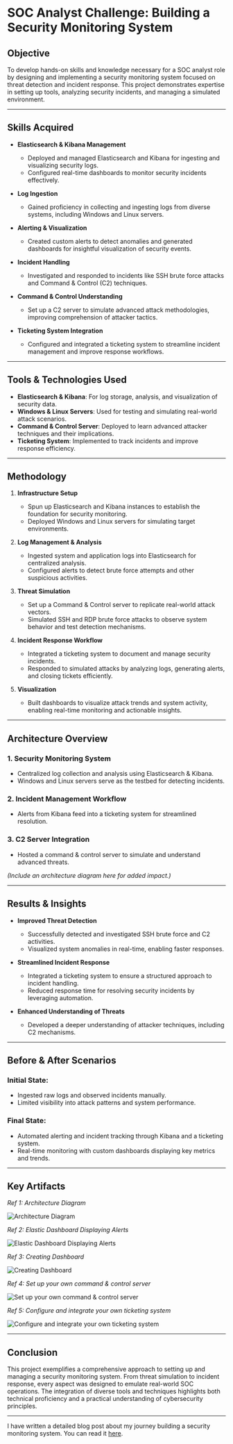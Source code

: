 # SOC Analyst Challenge: Building a Security Monitoring System

## Objective
To develop hands-on skills and knowledge necessary for a SOC analyst role by designing and implementing a security monitoring system focused on threat detection and incident response. This project demonstrates expertise in setting up tools, analyzing security incidents, and managing a simulated environment.

---

## Skills Acquired

- **Elasticsearch & Kibana Management**  
  - Deployed and managed Elasticsearch and Kibana for ingesting and visualizing security logs.  
  - Configured real-time dashboards to monitor security incidents effectively.  

- **Log Ingestion**  
  - Gained proficiency in collecting and ingesting logs from diverse systems, including Windows and Linux servers.  

- **Alerting & Visualization**  
  - Created custom alerts to detect anomalies and generated dashboards for insightful visualization of security events.  

- **Incident Handling**  
  - Investigated and responded to incidents like SSH brute force attacks and Command & Control (C2) techniques.  

- **Command & Control Understanding**  
  - Set up a C2 server to simulate advanced attack methodologies, improving comprehension of attacker tactics.  

- **Ticketing System Integration**  
  - Configured and integrated a ticketing system to streamline incident management and improve response workflows.  

---

## Tools & Technologies Used

- **Elasticsearch & Kibana**: For log storage, analysis, and visualization of security data.  
- **Windows & Linux Servers**: Used for testing and simulating real-world attack scenarios.  
- **Command & Control Server**: Deployed to learn advanced attacker techniques and their implications.  
- **Ticketing System**: Implemented to track incidents and improve response efficiency.  

---

## Methodology

1. **Infrastructure Setup**  
   - Spun up Elasticsearch and Kibana instances to establish the foundation for security monitoring.  
   - Deployed Windows and Linux servers for simulating target environments.  

2. **Log Management & Analysis**  
   - Ingested system and application logs into Elasticsearch for centralized analysis.  
   - Configured alerts to detect brute force attempts and other suspicious activities.  

3. **Threat Simulation**  
   - Set up a Command & Control server to replicate real-world attack vectors.  
   - Simulated SSH and RDP brute force attacks to observe system behavior and test detection mechanisms.  

4. **Incident Response Workflow**  
   - Integrated a ticketing system to document and manage security incidents.  
   - Responded to simulated attacks by analyzing logs, generating alerts, and closing tickets efficiently.  

5. **Visualization**  
   - Built dashboards to visualize attack trends and system activity, enabling real-time monitoring and actionable insights.  

---

## Architecture Overview

### 1. Security Monitoring System
- Centralized log collection and analysis using Elasticsearch & Kibana.  
- Windows and Linux servers serve as the testbed for detecting incidents.  

### 2. Incident Management Workflow
- Alerts from Kibana feed into a ticketing system for streamlined resolution.  

### 3. C2 Server Integration
- Hosted a command & control server to simulate and understand advanced threats.  

*(Include an architecture diagram here for added impact.)*

---

## Results & Insights

- **Improved Threat Detection**  
  - Successfully detected and investigated SSH brute force and C2 activities.  
  - Visualized system anomalies in real-time, enabling faster responses.  

- **Streamlined Incident Response**  
  - Integrated a ticketing system to ensure a structured approach to incident handling.  
  - Reduced response time for resolving security incidents by leveraging automation.  

- **Enhanced Understanding of Threats**  
  - Developed a deeper understanding of attacker techniques, including C2 mechanisms.  

---

## Before & After Scenarios

### Initial State:
- Ingested raw logs and observed incidents manually.  
- Limited visibility into attack patterns and system performance.  

### Final State:
- Automated alerting and incident tracking through Kibana and a ticketing system.  
- Real-time monitoring with custom dashboards displaying key metrics and trends.  

---

## Key Artifacts

*Ref 1: Architecture Diagram*

![Architecture Diagram](https://github.com/user-attachments/assets/38a33ebf-066b-477a-aa2c-92868ef5e086)

*Ref 2: Elastic Dashboard Displaying Alerts*

![Elastic Dashboard Displaying Alerts](https://github.com/user-attachments/assets/b55ae1fa-f586-4f7d-9855-ebfd8383c52b)

*Ref 3: Creating Dashboard*

![Creating Dashboard](https://github.com/user-attachments/assets/0c5cd83f-2167-42eb-ab3d-e0107a072576)

*Ref 4: Set up your own command & control server*

![Set up your own command & control server](https://github.com/user-attachments/assets/fdf1cc41-e1fb-48d0-a28e-21e40db3a1e0)

*Ref 5: Configure and integrate your own ticketing system*

![Configure and integrate your own ticketing system](https://github.com/user-attachments/assets/3377f4e5-b0e6-4fe1-a376-3ec24f9b1201) 

---

## Conclusion
This project exemplifies a comprehensive approach to setting up and managing a security monitoring system. From threat simulation to incident response, every aspect was designed to emulate real-world SOC operations. The integration of diverse tools and techniques highlights both technical proficiency and a practical understanding of cybersecurity principles.  


---

I have written a detailed blog post about my journey building a security monitoring system. You can read it [here](https://medium.com/@ac243501/30-day-journey-building-a-security-monitoring-system-with-elasticsearch-kibana-05849f59ee2d).


